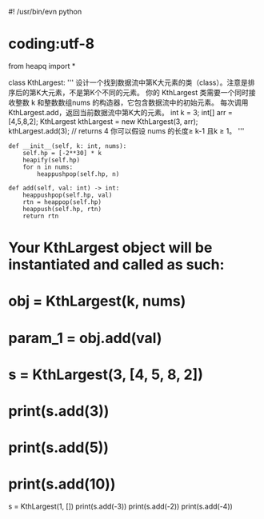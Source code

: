 #! /usr/bin/evn python
# coding:utf-8
from heapq import *


class KthLargest:
    '''
    设计一个找到数据流中第K大元素的类（class）。注意是排序后的第K大元素，不是第K个不同的元素。
    你的 KthLargest 类需要一个同时接收整数 k 和整数数组nums 的构造器，它包含数据流中的初始元素。
    每次调用 KthLargest.add，返回当前数据流中第K大的元素。
    int k = 3;
    int[] arr = [4,5,8,2];
    KthLargest kthLargest = new KthLargest(3, arr);
    kthLargest.add(3);   // returns 4
    你可以假设 nums 的长度≥ k-1 且k ≥ 1。
    '''

    def __init__(self, k: int, nums):
        self.hp = [-2**30] * k
        heapify(self.hp)
        for n in nums:
            heappushpop(self.hp, n)

    def add(self, val: int) -> int:
        heappushpop(self.hp, val)
        rtn = heappop(self.hp)
        heappush(self.hp, rtn)
        return rtn


# Your KthLargest object will be instantiated and called as such:
# obj = KthLargest(k, nums)
# param_1 = obj.add(val)

# s = KthLargest(3, [4, 5, 8, 2])
# print(s.add(3))
# print(s.add(5))
# print(s.add(10))
s = KthLargest(1, [])
print(s.add(-3))
print(s.add(-2))
print(s.add(-4))